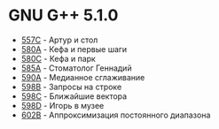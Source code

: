 # GNU G++ 5.1.0

- [557C](557C/main.cpp) - Артур и стол
- [580A](580A/main.cpp) - Кефа и первые шаги
- [580C](580C/main.cpp) - Кефа и парк
- [585A](585A/main.cpp) - Стоматолог Геннадий
- [590A](590A/main.cpp) - Медианное сглаживание
- [598B](598B/main.cpp) - Запросы на строке
- [598C](598C/main.cpp) - Ближайшие вектора
- [598D](598D/main.cpp) - Игорь в музее
- [602B](602B/solution.cpp) - Аппроксимизация постоянного диапазона

